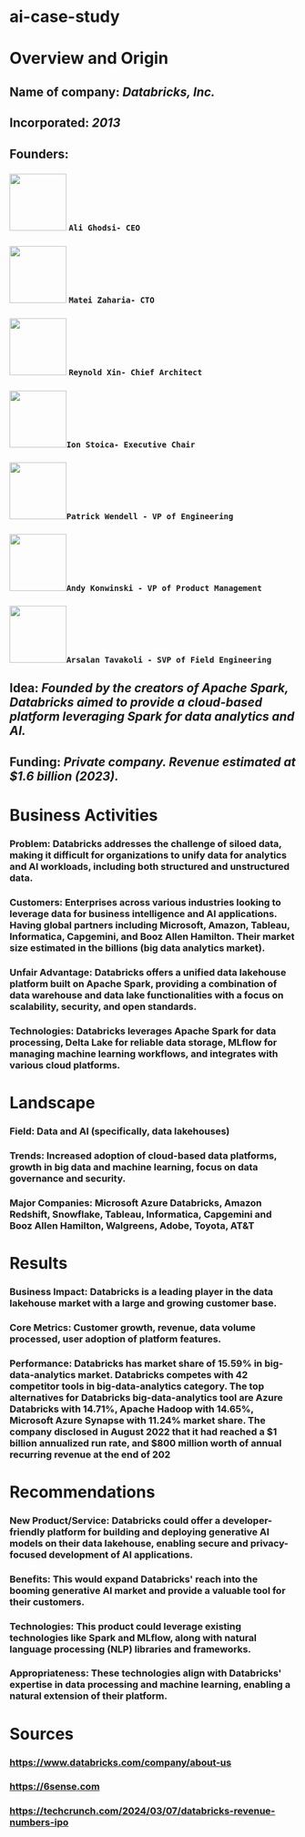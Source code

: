 # ai-case-study
# Overview and Origin
## Name of company: _Databricks, Inc._
## Incorporated: _2013_

## Founders: 
### <img src="https://www.databricks.com/en-website-assets/static/710a6d1abfdb04a1b90efdc1d7463ee3/16414.jpg" width="100" height="100"> ```Ali Ghodsi- CEO```
### <img src="https://www.databricks.com/en-website-assets/static/b20f9c34bb2591be2058a4781180ae12/12118.jpg" width="100" height="100"> ```Matei Zaharia- CTO```
### <img src="https://www.databricks.com/en-website-assets/static/cd107e52bba4b81df6d175fbc0dbb2b8/12120.jpg" width="100" height="100"> ```Reynold Xin- Chief Architect```
### <img src="https://www.databricks.com/en-website-assets/static/b43310b0195143532606a0bdd6377256/12116.jpg" width="100" height="100">```Ion Stoica- Executive Chair```
### <img src="https://www.databricks.com/en-website-assets/static/710a6d1abfdb04a1b90efdc1d7463ee3/16414.jpg" width="100" height="100">```Patrick Wendell - VP of Engineering```
### <img src="https://www.databricks.com/en-website-assets/static/c78aadc4e86b4ebb5a50ad4e82733056/12108.jpg" width="100" height="100">```Andy Konwinski - VP of Product Management```
### <img src="https://www.databricks.com/en-website-assets/static/11e63635ac8e5351052be26781c6552f/12109.jpg" width="100" height="100">```Arsalan Tavakoli - SVP of Field Engineering```

## Idea: _Founded by the creators of Apache Spark, Databricks aimed to provide a cloud-based platform leveraging Spark for data analytics and AI._
## Funding: ***Private company. Revenue estimated at $1.6 billion (2023).***

# Business Activities
### Problem: Databricks addresses the challenge of siloed data, making it difficult for organizations to unify data for analytics and AI workloads, including both structured and unstructured data.
### Customers: Enterprises across various industries looking to leverage data for business intelligence and AI applications. Having global partners including Microsoft, Amazon, Tableau, Informatica, Capgemini, and Booz Allen Hamilton. Their market size estimated in the billions (big data analytics market).
### Unfair Advantage: Databricks offers a unified data lakehouse platform built on Apache Spark, providing a combination of data warehouse and data lake functionalities with a focus on scalability, security, and open standards.
### Technologies: Databricks leverages Apache Spark for data processing, Delta Lake for reliable data storage, MLflow for managing machine learning workflows, and integrates with various cloud platforms. 

# Landscape
### Field: Data and AI (specifically, data lakehouses)
### Trends: Increased adoption of cloud-based data platforms, growth in big data and machine learning, focus on data governance and security.
### Major Companies: Microsoft Azure Databricks, Amazon Redshift, Snowflake, Tableau, Informatica, Capgemini and Booz Allen Hamilton, Walgreens, Adobe, Toyota, AT&T

# Results
### Business Impact: Databricks is a leading player in the data lakehouse market with a large and growing customer base.
### Core Metrics: Customer growth, revenue, data volume processed, user adoption of platform features.
### Performance: Databricks has market share of 15.59% in big-data-analytics market. Databricks competes with 42 competitor tools in big-data-analytics category. The top alternatives for Databricks big-data-analytics tool are Azure Databricks with 14.71%, Apache Hadoop with 14.65%, Microsoft Azure Synapse with 11.24% market share. The company disclosed in August 2022 that it had reached a $1 billion annualized run rate, and $800 million worth of annual recurring revenue at the end of 202

# Recommendations
### New Product/Service: Databricks could offer a developer-friendly platform for building and deploying generative AI models on their data lakehouse, enabling secure and privacy-focused development of AI applications.
### Benefits: This would expand Databricks' reach into the booming generative AI market and provide a valuable tool for their customers.
### Technologies: This product could leverage existing technologies like Spark and MLflow, along with natural language processing (NLP) libraries and frameworks.
### Appropriateness: These technologies align with Databricks' expertise in data processing and machine learning, enabling a natural extension of their platform.

# Sources
### https://www.databricks.com/company/about-us
### https://6sense.com
### https://techcrunch.com/2024/03/07/databricks-revenue-numbers-ipo



